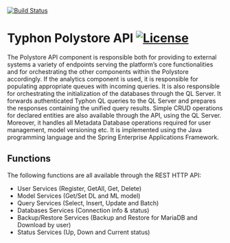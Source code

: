 [![Build Status](http://typhon.clmsuk.com:8080/buildStatus/icon?job=TyphonPolystoreAPI/job/master/)](http://typhon.clmsuk.com:8080/job/TyphonPolystoreAPI/job/master/)

# Typhon Polystore API [![License](https://img.shields.io/badge/License-EPL%202.0-red.svg)](https://opensource.org/licenses/EPL-2.0)

The Polystore API component is responsible both for providing to external systems a variety of
endpoints serving the platform’s core functionalities and for orchestrating the other components
within the Polystore accordingly. If the analytics component is used, it is responsible for populating
appropriate queues with incoming queries. It is also responsible for orchestrating the initialization
of the databases through the QL Server. It forwards authenticated Typhon QL queries to the QL
Server and prepares the responses containing the unified query results. Simple CRUD operations
for declared entities are also available through the API, using the QL Server. Moreover, it handles
all Metadata Database operations required for user management, model versioning etc. It is
implemented using the Java programming language and the Spring Enterprise Applications
Framework.

## Functions
The following functions are all available through the REST HTTP API:

- User Services (Register, GetAll, Get, Delete)
- Model Services (Get/Set DL and ML model)
- Query Services (Select, Insert, Update and Batch)
- Databases Services (Connection info & status)
- Backup/Restore Services (Backup and Restore for MariaDB and Download by user)
- Status Services (Up, Down and Current status)
